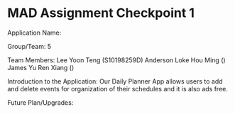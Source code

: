 # MAD Assignment Checkpoint 1

Application Name: 

Group/Team: 5 

Team Members:
Lee Yoon Teng (S10198259D)
Anderson Loke Hou Ming ()
James Yu Ren Xiang ()

Introduction to the Application:
Our Daily Planner App allows users to add and delete events for organization of their schedules and it is also ads free.

Future Plan/Upgrades:

